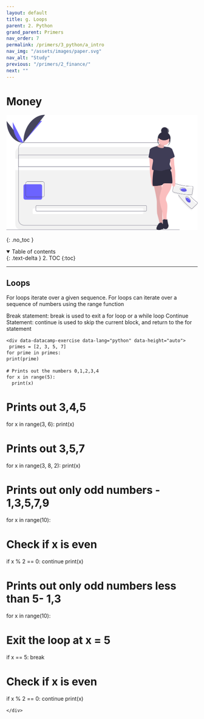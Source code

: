 ```yaml
---
layout: default
title: g. Loops
parent: 2. Python
grand_parent: Primers
nav_order: 7
permalink: /primers/3_python/a_intro
nav_img: "/assets/images/paper.svg"
nav_alt: "Study"
previous: "/primers/2_finance/"
next: ""
---
```


# Money

![Finance](/assets/images/primers/finance.svg)

{: .no_toc }

<details open markdown="block">
  <summary>
    Table of contents
  </summary>
  {: .text-delta }
2. TOC
{:toc}
</details>

---

<div class="theory" markdown="1">

<div class="subtheory" markdown="1">

## Loops

For loops iterate over a given sequence. For loops can iterate over a sequence of numbers using the range function

Break statement: break is used to exit a for loop or a while loop
Continue Statement: continue is used to skip the current block, and return to the for statement



<div class="exercise">
    
    <div data-datacamp-exercise data-lang="python" data-height="auto">
     primes = [2, 3, 5, 7]
    for prime in primes:
    print(prime)

    # Prints out the numbers 0,1,2,3,4
    for x in range(5):
      print(x)

# Prints out 3,4,5
for x in range(3, 6):
  print(x)

# Prints out 3,5,7
for x in range(3, 8, 2):
  print(x)


# Prints out only odd numbers - 1,3,5,7,9
for x in range(10):
  # Check if x is even
  if x % 2 == 0:
    continue
  print(x)

# Prints out only odd numbers less than 5- 1,3
for x in range(10):
  # Exit the loop at x = 5
  if x == 5:
    break

  # Check if x is even
  if x % 2 == 0:
    continue
  print(x)
  
    </div>

  </div>

</div>
</div>